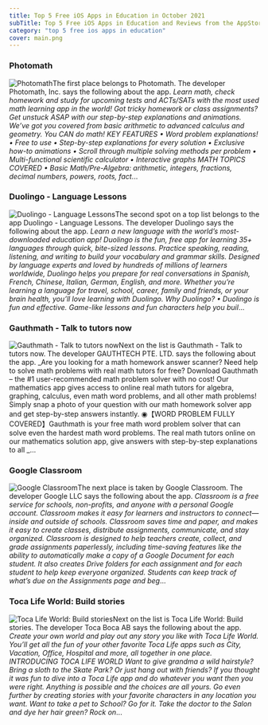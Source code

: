 ```yaml
---
title: Top 5 Free iOS Apps in Education in October 2021
subTitle: Top 5 Free iOS Apps in Education and Reviews from the AppStore in October 2021.
category: "top 5 free ios apps in education"
cover: main.png
---
```


### Photomath

![Photomath](https://is3-ssl.mzstatic.com/image/thumb/Purple115/v4/3c/56/cd/3c56cdc4-d20c-b290-18f9-02f4d5abef3f/AppIcon-0-0-1x_U007emarketing-0-0-0-7-0-0-sRGB-0-0-0-GLES2_U002c0-512MB-85-220-0-0.png/100x100bb.png)The first place belongs to Photomath. The developer Photomath, Inc. says the following about the app. _Learn math, check homework and study for upcoming tests and ACTs/SATs with the most used math learning app in the world! Got tricky homework or class assignments? Get unstuck ASAP with our step-by-step explanations and animations.     We’ve got you covered from basic arithmetic to advanced calculus and geometry. You CAN do math!   KEY FEATURES • Word problem explanations! • Free to use • Step-by-step explanations for every solution  • Exclusive how-to animations • Scroll through multiple solving methods per problem • Multi-functional scientific calculator  • Interactive graphs  MATH TOPICS COVERED • Basic Math/Pre-Algebra: arithmetic, integers, fractions, decimal numbers, powers, roots, fact_...

### Duolingo - Language Lessons

![Duolingo - Language Lessons](https://is1-ssl.mzstatic.com/image/thumb/Purple115/v4/a1/6b/e1/a16be114-90fc-8766-c130-062c9744c929/AppIcon-0-0-1x_U007emarketing-0-0-0-7-0-0-sRGB-0-0-0-GLES2_U002c0-512MB-85-220-0-0.png/100x100bb.png)The second spot on a top list belongs to the app Duolingo - Language Lessons. The developer Duolingo says the following about the app. _Learn a new language with the world’s most-downloaded education app! Duolingo is the fun, free app for learning 35+ languages through quick, bite-sized lessons. Practice speaking, reading, listening, and writing to build your vocabulary and grammar skills.   Designed by language experts and loved by hundreds of millions of learners worldwide, Duolingo helps you prepare for real conversations in Spanish, French, Chinese, Italian, German, English, and more.  Whether you’re learning a language for travel, school, career, family and friends, or your brain health, you’ll love learning with Duolingo.  Why Duolingo? • Duolingo is fun and effective. Game-like lessons and fun characters help you buil_...

### Gauthmath - Talk to tutors now

![Gauthmath - Talk to tutors now](https://is5-ssl.mzstatic.com/image/thumb/Purple115/v4/35/6c/a5/356ca592-4d57-8fe5-71b4-1b1051819752/AppIcon-0-0-1x_U007emarketing-0-0-0-7-0-0-sRGB-0-0-0-GLES2_U002c0-512MB-85-220-0-0.png/100x100bb.png)Next on the list is Gauthmath - Talk to tutors now. The developer GAUTHTECH PTE. LTD. says the following about the app. _Are you looking for a math homework answer scanner? Need help to solve math problems with real math tutors for free?  Download Gauthmath – the #1 user-recommended math problem solver with no cost! Our mathematics app gives access to online real math tutors for algebra, graphing, calculus, even math word problems, and all other math problems!  Simply snap a photo of your question with our math homework solver app and get step-by-step answers instantly.    ◉【WORD PROBLEM FULLY COVERED】Gauthmath is your free math word problem solver that can solve even the hardest math word problems. The real math tutors online on our mathematics solution app, give answers with step-by-step explanations to all _...

### Google Classroom

![Google Classroom](https://is1-ssl.mzstatic.com/image/thumb/Purple115/v4/0c/76/35/0c76355b-d927-11e1-54fd-66003e4fb41f/AppIcon-0-0-1x_U007emarketing-0-0-0-6-0-0-sRGB-0-0-0-GLES2_U002c0-512MB-85-220-0-0.png/100x100bb.png)The next place is taken by Google Classroom. The developer Google LLC says the following about the app. _Classroom is a free service for schools, non-profits, and anyone with a personal Google account. Classroom makes it easy for learners and instructors to connect—inside and outside of schools. Classroom saves time and paper, and makes it easy to create classes, distribute assignments, communicate, and stay organized.  Classroom is designed to help teachers create, collect, and grade assignments paperlessly, including time-saving features like the ability to automatically make a copy of a Google Document for each student. It also creates Drive folders for each assignment and for each student to help keep everyone organized.  Students can keep track of what’s due on the Assignments page and beg_...

### Toca Life World: Build stories

![Toca Life World: Build stories](https://is2-ssl.mzstatic.com/image/thumb/Purple125/v4/83/5c/40/835c40d1-04f8-f730-9117-dadb36903510/AppIcon-0-0-1x_U007emarketing-0-0-0-6-0-0-sRGB-0-0-0-GLES2_U002c0-512MB-85-220-0-0.png/100x100bb.png)Next on the list is Toca Life World: Build stories. The developer Toca Boca AB says the following about the app. _Create your own world and play out any story you like with Toca Life World. You’ll get all the fun of your other favorite Toca Life apps such as City, Vacation, Office, Hospital and more, all together in one place.   INTRODUCING TOCA LIFE WORLD Want to give grandma a wild hairstyle? Bring a sloth to the Skate Park? Or just hang out with friends? If you thought it was fun to dive into a Toca Life app and do whatever you want then you were right. Anything is possible and the choices are all yours.   Go even further by creating stories with your favorite characters in any location you want. Want to take a pet to School? Go for it. Take the doctor to the Salon and dye her hair green? Rock on_...

